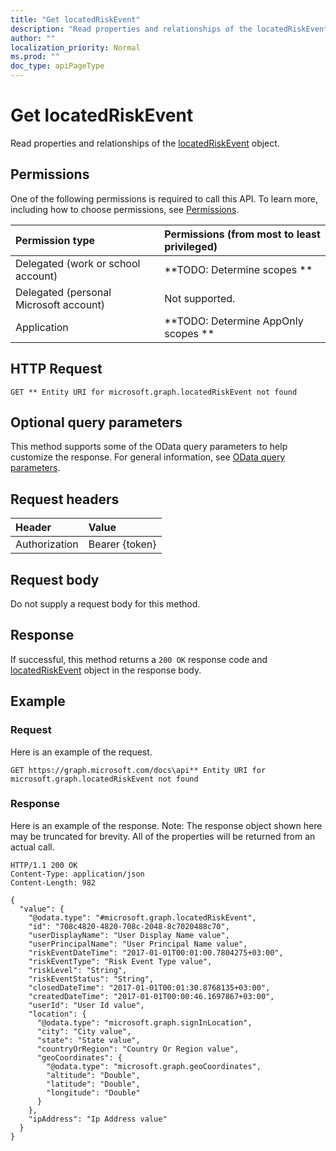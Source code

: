 ```yaml
---
title: "Get locatedRiskEvent"
description: "Read properties and relationships of the locatedRiskEvent object."
author: ""
localization_priority: Normal
ms.prod: ""
doc_type: apiPageType
---
```


# Get locatedRiskEvent

Read properties and relationships of the [locatedRiskEvent](../resources/locatedriskevent.md) object.

## Permissions
One of the following permissions is required to call this API. To learn more, including how to choose permissions, see [Permissions](/concepts/permissions-reference.md).

|Permission type|Permissions (from most to least privileged)|
|:---|:---|
|Delegated (work or school account)|**TODO: Determine scopes **|
|Delegated (personal Microsoft account)|Not supported.|
|Application|**TODO: Determine AppOnly scopes **|

## HTTP Request
<!-- {
  "blockType": "ignored"
}
-->
``` http
GET ** Entity URI for microsoft.graph.locatedRiskEvent not found
```

## Optional query parameters
This method supports some of the OData query parameters to help customize the response. For general information, see [OData query parameters](/graph/query-parameters).

## Request headers
|Header|Value|
|:---|:---|
|Authorization|Bearer {token}|

## Request body
Do not supply a request body for this method.

## Response
If successful, this method returns a `200 OK` response code and [locatedRiskEvent](../resources/locatedriskevent.md) object in the response body.

## Example

### Request
Here is an example of the request.
<!-- {
  "blockType": "request",
  "name": "get_locatedriskevent"
}
-->
``` http
GET https://graph.microsoft.com/docs\api** Entity URI for microsoft.graph.locatedRiskEvent not found
```

### Response
Here is an example of the response. Note: The response object shown here may be truncated for brevity. All of the properties will be returned from an actual call.
<!-- {
  "blockType": "response",
  "truncated": true,
  "@odata.type": "microsoft.graph.locatedRiskEvent"
}
-->
``` http
HTTP/1.1 200 OK
Content-Type: application/json
Content-Length: 982

{
  "value": {
    "@odata.type": "#microsoft.graph.locatedRiskEvent",
    "id": "708c4820-4820-708c-2048-8c7020488c70",
    "userDisplayName": "User Display Name value",
    "userPrincipalName": "User Principal Name value",
    "riskEventDateTime": "2017-01-01T00:01:00.7804275+03:00",
    "riskEventType": "Risk Event Type value",
    "riskLevel": "String",
    "riskEventStatus": "String",
    "closedDateTime": "2017-01-01T00:01:30.8768135+03:00",
    "createdDateTime": "2017-01-01T00:00:46.1697867+03:00",
    "userId": "User Id value",
    "location": {
      "@odata.type": "microsoft.graph.signInLocation",
      "city": "City value",
      "state": "State value",
      "countryOrRegion": "Country Or Region value",
      "geoCoordinates": {
        "@odata.type": "microsoft.graph.geoCoordinates",
        "altitude": "Double",
        "latitude": "Double",
        "longitude": "Double"
      }
    },
    "ipAddress": "Ip Address value"
  }
}
```

